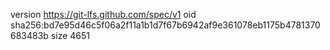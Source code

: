 version https://git-lfs.github.com/spec/v1
oid sha256:bd7e95d46c5f06a2f11a1b1d7f67b6942af9e361078eb1175b4781370683483b
size 4651
